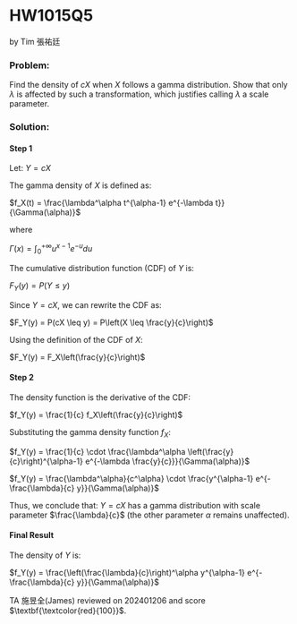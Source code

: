# HW1015Q5

by Tim 張祐廷


### Problem:
Find the density of $cX$ when $X$ follows a gamma distribution. Show that only $\lambda$ is affected by such a transformation, which justifies calling $\lambda$ a scale parameter.

### Solution:

#### Step 1

Let:
$Y = cX$

The gamma density of $X$ is defined as:

$f_X(t) = \frac{\lambda^\alpha t^{\alpha-1} e^{-\lambda t}}{\Gamma(\alpha)}$

where

$\Gamma(x) = \int_0^{+\infty} u^{x-1} e^{-u} du$

The cumulative distribution function (CDF) of $Y$ is:

$F_Y(y) = P(Y \leq y)$

Since $Y = cX$, we can rewrite the CDF as:

$F_Y(y) = P(cX \leq y) = P\left(X \leq \frac{y}{c}\right)$

Using the definition of the CDF of $X$:

$F_Y(y) = F_X\left(\frac{y}{c}\right)$

#### Step 2

The density function is the derivative of the CDF:

$f_Y(y) = \frac{1}{c} f_X\left(\frac{y}{c}\right)$

Substituting the gamma density function $f_X$:

$f_Y(y) = \frac{1}{c} \cdot \frac{\lambda^\alpha \left(\frac{y}{c}\right)^{\alpha-1} e^{-\lambda \frac{y}{c}}}{\Gamma(\alpha)}$

$f_Y(y) = \frac{\lambda^\alpha}{c^\alpha} \cdot \frac{y^{\alpha-1} e^{-\frac{\lambda}{c} y}}{\Gamma(\alpha)}$


Thus, we conclude that:
$Y = cX$
has a gamma distribution with scale parameter $\frac{\lambda}{c}$ (the other parameter $\alpha$ remains unaffected).

#### Final Result

The density of $Y$ is:

$f_Y(y) = \frac{\left(\frac{\lambda}{c}\right)^\alpha y^{\alpha-1} e^{-\frac{\lambda}{c} y}}{\Gamma(\alpha)}$

TA 施昱全(James) reviewed on 202401206 and score $\textbf{\textcolor{red}{100}}$.
